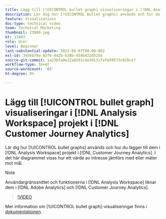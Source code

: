 ```yaml
---
title: Lägg till [!UICONTROL bullet graph] visualiseringar i [!DNL Analysis Workspace] projekt
description: Lär dig hur [!UICONTROL bullet graphs] används och hur du lägger till dem i [!DNL Analysis Workspace] projekt i [!DNL Customer Journey Analytics].
feature: Visualizations
doc-type: technical video
team: Technical Marketing
thumbnail: 23989.jpg
kt: 13403
role: User
level: Beginner
last-substantial-update: 2023-06-07T00:00:00Z
exl-id: 3456b70a-02f6-442b-b38b-458b422d525d
source-git-commit: 1a23bfa0e22a8201c4e39131fafe09573c829ce7
workflow-type: tm+mt
source-wordcount: '65'
ht-degree: 0%

---
```


# Lägg till [!UICONTROL bullet graph] visualiseringar i [!DNL Analysis Workspace] projekt i [!DNL Customer Journey Analytics]

Lär dig hur [!UICONTROL bullet graphs] används och hur du lägger till dem i [!DNL Analysis Workspace] projekt i [!DNL Customer Journey Analytics]. I det här diagrammet visas hur ett värde av intresse jämförs med eller mäter mot mål.

>[!NOTE]
>
>Användargränssnittet och funktionerna i [!DNL Analysis Workspace] liknar dem i [!DNL Adobe Analytics] och [!DNL Customer Journey Analytics].

>[!VIDEO](https://video.tv.adobe.com/v/23989/?quality=12&learn=on)

Mer information om [!UICONTROL bullet graph]-visualiseringar finns i [dokumentationen](https://experienceleague.adobe.com/docs/analytics-platform/using/cja-workspace/visualizations/bullet-graph.html?lang=sv-SE).
